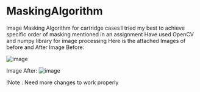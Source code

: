 # MaskingAlgorithm
Image Masking Algorithm for cartridge cases
I tried my best to achieve specific order of masking mentioned in an assignment
Have used OpenCV and numpy library for image processing
Here is the attached Images of before and After
Image Before:


![image](https://github.com/sufiyanpatel1411/MaskingAlgorithm/assets/117996557/95b4e71d-3fba-4b26-91a6-b7b6631075b6)

Image After:
![image](https://github.com/sufiyanpatel1411/MaskingAlgorithm/assets/117996557/c4c92003-d597-4b65-9a46-01484c8b090c)


!Note : Need more changes to work properly
